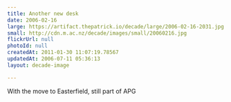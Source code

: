 ```yaml
---
title: Another new desk
date: 2006-02-16
large: https://artifact.thepatrick.io/decade/large/2006-02-16-2031.jpg
small: http://cdn.m.ac.nz/decade/images/small/20060216.jpg
flickrUrl: null
photoId: null
createdAt: 2011-01-30 11:07:19.78567
updatedAt: 2006-07-11 05:36:13
layout: decade-image

---
```

With the move to Easterfield, still part of APG

